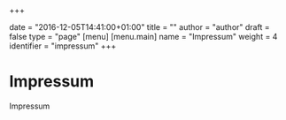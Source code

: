 +++

date = "2016-12-05T14:41:00+01:00"
title = ""
author = "author"
draft = false
type = "page"
[menu]
     [menu.main]
        name = "Impressum"
        weight = 4
        identifier = "impressum"
+++

# Impressum

Impressum
